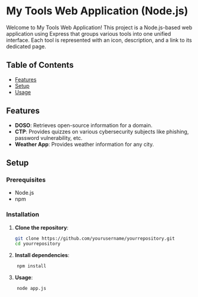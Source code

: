 # My Tools Web Application (Node.js)

Welcome to My Tools Web Application! This project is a Node.js-based web application using Express that groups various tools into one unified interface. Each tool is represented with an icon, description, and a link to its dedicated page.

## Table of Contents

- [Features](#features)
- [Setup](#setup)
- [Usage](#usage)

## Features

- **DOSO**: Retrieves open-source information for a domain.
- **CTP**: Provides quizzes on various cybersecurity subjects like phishing, password vulnerability, etc.
- **Weather App**: Provides weather information for any city.

## Setup

### Prerequisites

- Node.js
- npm

### Installation

1. **Clone the repository**:

   ```bash
   git clone https://github.com/yourusername/yourrepository.git
   cd yourrepository

2. **Install dependencies**:

```bash
    npm install
```

3. **Usage**:
```
    node app.js
```

